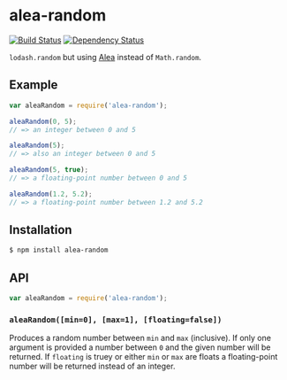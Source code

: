 # alea-random

[![Build Status](https://img.shields.io/travis/KenanY/alea-random.svg)](https://travis-ci.org/KenanY/alea-random)
[![Dependency Status](https://img.shields.io/gemnasium/KenanY/alea-random.svg)](https://gemnasium.com/KenanY/alea-random)

`lodash.random` but using [Alea](https://github.com/coverslide/node-alea)
instead of `Math.random`.

## Example

``` javascript
var aleaRandom = require('alea-random');

aleaRandom(0, 5);
// => an integer between 0 and 5

aleaRandom(5);
// => also an integer between 0 and 5

aleaRandom(5, true);
// => a floating-point number between 0 and 5

aleaRandom(1.2, 5.2);
// => a floating-point number between 1.2 and 5.2
```

## Installation

``` bash
$ npm install alea-random
```

## API

``` javascript
var aleaRandom = require('alea-random');
```

### `aleaRandom([min=0], [max=1], [floating=false])`

Produces a random number between `min` and `max` (inclusive). If only one
argument is provided a number between `0` and the given number will be returned.
If `floating` is truey or either `min` or `max` are floats a floating-point
number will be returned instead of an integer.
